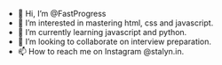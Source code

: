 - 👋 Hi, I’m @FastProgress
- 👀 I’m interested in mastering html, css and javascript.
- 🌱 I’m currently learning javascript and python.
- 💞️ I’m looking to collaborate on interview preparation.
- 📫 How to reach me on Instagram @stalyn.in.

<!---
FastProgress/FastProgress is a ✨ special ✨ repository because its `README.md` (this file) appears on your GitHub profile.
You can click the Preview link to take a look at your changes.
--->

